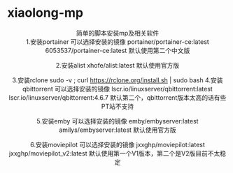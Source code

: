 # xiaolong-mp
<div align="center">简单的脚本安装mp及相关软件<div>


<div>
  1.安装portainer 可以选择安装的镜像
  portainer/portainer-ce:latest 6053537/portainer-ce:latest
  默认使用第二个中文版
  
2.安装alist
  xhofe/alist:latest
  默认使用官方版
  
3.安装rclone
  sudo -v ; curl https://rclone.org/install.sh | sudo bash
4.安装qbittorrent 
  可以选择安装的镜像 lscr.io/linuxserver/qbittorrent:latest lscr.io/linuxserver/qbittorrent:4.6.7
  默认第二个，qbittorrent版本太高的话有些PT站不支持
  
5.安装emby 
可以选择安装的镜像 
emby/embyserver:latest amilys/embyserver:latest
默认使用官方版

6.安装moviepilot
可以选择安装的镜像 jxxghp/moviepilot:latest jxxghp/moviepilot_v2:latest 
默认使用第一个V1版本，第二个是V2版目前不太稳定 
<div>
